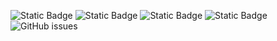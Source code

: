 ![Static Badge](https://img.shields.io/badge/blacklists-61-000000) ![Static Badge](https://img.shields.io/badge/blacklisted-2989451-cc0000) ![Static Badge](https://img.shields.io/badge/whitelisted-2254-00CC00) ![Static Badge](https://img.shields.io/badge/streaming_blacklist-28107-000000) ![GitHub issues](https://img.shields.io/github/issues/fabriziosalmi/blacklists)
